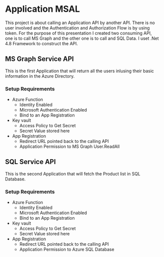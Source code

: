 # Application MSAL
This project is about calling an Application API by another API. There is no user involved and the Authentication and Authorization Flow is by using token. For the purpose of this presentation I created two consuming API, one is to call MS Graph and the other one is to call and SQL Data. I uset .Net 4.8 Framework to construct the API. 

## MS Graph Service API
This is the first Application that will return all the users inlusing their basic information in the Azure Directory.

### Setup Requirements
- Azure Function
  * Identity Enabled
  * Microsoft Authentication Enabled
  * Bind to an App Registration
- Key vault
  * Access Policy to Get Secret
  * Secret Value stored here
- App Registration
  * Redirect URL pointed back to the calling API
  * Application Permission to MS Graph User.ReadAll

## SQL Service API
This is the second Application that will fetch the Product list in SQL Database. 

### Setup Requirements
- Azure Function
  * Identity Enabled
  * Microsoft Authentication Enabled
  * Bind to an App Registration
- Key vault
  * Access Policy to Get Secret
  * Secret Value stored here
- App Registration
  * Redirect URL pointed back to the calling API
  * Application Permission to Azure SQL Database
